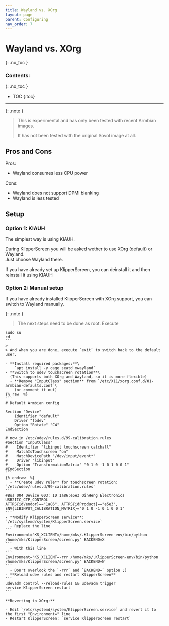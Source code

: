 ```yaml
---
title: Wayland vs. XOrg
layout: page
parent: Configuring
nav_order: 7
---
```

# Wayland vs. XOrg
{: .no_toc }
### Contents:
{: .no_toc }
- TOC
{:toc}
----

{: .note }
> This is experimental and has only been tested with recent Armbian images.
>
> It has not been tested with the original Sovol image at all.

## Pros and Cons

Pros:
- Wayland consumes less CPU power

Cons:
- Wayland does not support DPMI blanking
- Wayland is less tested

## Setup

### Option 1: KIAUH

The simplest way is using KIAUH.

During KlipperScreen you will be asked wether to use XOrg (default) or Wayland.\
Just choose Wayland there.

If you have already set up KlipperScreen, you can deinstall it and then reinstall it using KIAUH

### Option 2: Manual setup

If you have already installed KlipperScreen with XOrg support, you can switch to Wayland manually.

{: .note }
> The next steps need to be done as root. Execute
>
````
sudo su
cd
```
>
> And when you are done, execute `exit` to switch back to the default user.

- **Install required packages:**\
    `apt install -y cage seatd xwayland`
- **Switch to udev touchscreen rotation**\
  (This supports both XOrg and Wayland, so it is more flexible)
  - **Remove "InputClass" section** from `/etc/X11/xorg.conf.d/01-armbian-defaults.conf`\
    (or comment it out)
{% raw  %}
```
# Default Armbian config

Section "Device"
    Identifier "default"
    Driver "fbdev"
    Option "Rotate" "CW"
EndSection

# now in /etc/udev/rules.d/99-calibration.rules
#Section "InputClass"
#    Identifier "libinput touchscreen catchall"
#    MatchIsTouchscreen "on"
#    MatchDevicePath "/dev/input/event*"
#    Driver "libinput"
#    Option "TransformationMatrix" "0 1 0 -1 0 1 0 0 1"
#EndSection
```
{% endraw  %}
  - **Create udev rule** for touchscreen rotation: `/etc/udev/rules.d/99-calibration.rules`
```
#Bus 004 Device 003: ID 1a86:e5e3 QinHeng Electronics USB2IIC_CTP_CONTROL
ATTRS{idVendor}=="1a86", ATTRS{idProduct}=="e5e3", ENV{LIBINPUT_CALIBRATION_MATRIX}="0 1 0 -1 0 1 0 0 1"
```
- **Modify KlipperScreen service**: `/etc/systemd/system/KlipperScreen.service`
  - Replace the line
```
Environment="KS_XCLIENT=/home/mks/.KlipperScreen-env/bin/python /home/mks/KlipperScreen/screen.py" BACKEND=X
```
  - With this line
```
Environment="KS_XCLIENT=-rrr /home/mks/.KlipperScreen-env/bin/python /home/mks/KlipperScreen/screen.py" BACKEND=W
```
  - Don't overlook the `-rrr` and `BACKEND=` option ;)
- **Reload udev rules and restart KlipperScreen**
```
udevadm control --reload-rules && udevadm trigger
service KlipperScreen restart
```

**Reverting to XOrg:**

- Edit `/etc/systemd/system/KlipperScreen.service` and revert it to the first "Environment=" line
- Restart KlipperScreen: `service KlipperScreen restart`

